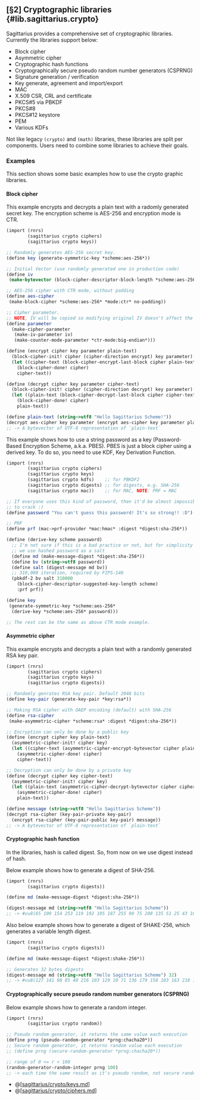 [§2] Cryptographic libraries {#lib.sagittarius.crypto}
------------------------------------------------------

Sagittarius provides a comprehensive set of cryptographic libraries.
Currently the libraries support below:

- Block cipher
- Asymmetric cipher
- Cryptographic hash functions
- Cryptographically secure pseudo random number generators (CSPRNG)
- Signature generation / verification
- Key generate, agreement and import/export
- MAC
- X.509 CSR, CRL and certificate
- PKCS#5 via PBKDF
- PKCS#8
- PKCS#12 keystore
- PEM
- Various KDFs

Not like legacy `(crypto)` and `(math)` libraries, these libraries are
split per components. Users need to combine some libraries to achieve
their goals.

### Examples

This section shows some basic examples how to use the crypto graphic
libraries.

#### Block cipher

This example encrypts and decrypts a plain text with a radomly generated
secret key. The encryption scheme is AES-256 and encryption mode is CTR.

```scheme
(import (rnrs)
        (sagittarius crypto ciphers)
        (sagittarius crypto keys))

;; Randomly generates AES-256 secret key.
(define key (generate-symmetric-key *scheme:aes-256*))

;; Initial Vector (use randomly generated one in production code)
(define iv
 (make-bytevector (block-cipher-descriptor-block-length *scheme:aes-256*) 1))

;; AES-256 cipher with CTR mode, without padding 
(define aes-cipher 
 (make-block-cipher *scheme:aes-256* *mode:ctr* no-padding))

;; Cipher parameter.
;; NOTE, IV will be copied so modifying original IV doesn't affect the result
(define parameter
  (make-cipher-parameter
   (make-iv-parameter iv)
   (make-counter-mode-parameter *ctr-mode:big-endian*)))

(define (encrypt cipher key parameter plain-text)
  (block-cipher-init! cipher (cipher-direction encrypt) key parameter)
  (let ((cipher-text (block-cipher-encrypt-last-block cipher plain-text)))
    (block-cipher-done! cipher)
    cipher-text))

(define (decrypt cipher key parameter cipher-text)
  (block-cipher-init! cipher (cipher-direction decrypt) key parameter)
  (let ((plain-text (block-cipher-decrypt-last-block cipher cipher-text)))
    (block-cipher-done! cipher)
    plain-text))

(define plain-text (string->utf8 "Hello Sagittarius Scheme!"))
(decrypt aes-cipher key parameter (encrypt aes-cipher key parameter plain-text))
;; -> A bytevector of UTF-8 representation of `plain-text`
```

This example shows how to use a string password as a key
(Password-Based Encryption Scheme, a.k.a. PBES). PBES is just a block cipher
using a derived key. To do so, you need to use KDF, Key Derivation Function.

```scheme
(import (rnrs)
        (sagittarius crypto ciphers)
        (sagittarius crypto keys)
        (sagittarius crypto kdfs)    ;; for PBKDF2
        (sagittarius crypto digests) ;; for digests, e.g. SHA-256
        (sagittarius crypto mac))    ;; for MAC, NOTE: PRF = MAC

;; If everyone uses this kind of password, then it'd be almost impossibe
;; to crack :)
(define password "You can't guess this password! It's so strong!! :D")

;; PRF
(define prf (mac->prf-provider *mac:hmac* :digest *digest:sha-256*))

(define (derive-key scheme password)
  ;; I'm not sure if this is a bad practice or not, but for simplicity
  ;; we use hashed password as a salt
  (define md (make-message-digest *digest:sha-256*))
  (define bv (string->utf8 password))
  (define salt (digest-message md bv))
  ;; 310,000 iteration, required by FIPS-140
  (pbkdf-2 bv salt 310000
    (block-cipher-descriptor-suggested-key-length scheme)
	:prf prf))

(define key 
 (generate-symmetric-key *scheme:aes-256*
  (derive-key *scheme:aes-256* password)))

;; The rest can be the same as above CTR mode example.
```

#### Asymmetric cipher

This example encrypts and decrypts a plain text with a randomly generated
RSA key pair.

```scheme
(import (rnrs)
        (sagittarius crypto ciphers)
        (sagittarius crypto keys)
        (sagittarius crypto digests))

;; Randomly genrates RSA key pair. Default 2048 bits
(define key-pair (generate-key-pair *key:rsa*))

;; Making RSA cipher with OAEP encoding (default) with SHA-256
(define rsa-cipher
 (make-asymmetric-cipher *scheme:rsa* :digest *digest:sha-256*))

;; Encryption can only be done by a public key
(define (encrypt cipher key plain-text)
  (asymmetric-cipher-init! cipher key)
  (let ((cipher-text (asymmetric-cipher-encrypt-bytevector cipher plain-text)))
    (asymmetric-cipher-done! cipher)
    cipher-text))

;; Decryption can only be done by a private key
(define (decrypt cipher key cipher-text)
  (asymmetric-cipher-init! cipher key)
  (let ((plain-text (asymmetric-cipher-decrypt-bytevector cipher cipher-text)))
    (asymmetric-cipher-done! cipher)
    plain-text))

(define message (string->utf8 "Hello Sagittarius Scheme"))
(decrypt rsa-cipher (key-pair-private key-pair)
  (encrypt rsa-cipher (key-pair-public key-pair) message))
;; -> A bytevector of UTF-8 representation of `plain-text`
```

#### Cryptographic hash function

In the libraries, hash is called digest. So, from now on we use digest instead
of hash.

Below example shows how to generate a digest of SHA-256.

```scheme
(import (rnrs)
        (sagittarius crypto digests))

(define md (make-message-digest *digest:sha-256*))

(digest-message md (string->utf8 "Hello Sagittarius Scheme"))
;; -> #vu8(65 109 154 253 119 192 195 187 255 90 75 208 135 51 25 43 106 121 236 172 96 233 38 189 154 240 32 8 116 58 169 237)
```

Also below example shows how to generate a digest of SHAKE-256, which
generates a variable length digest.

```scheme
(import (rnrs)
        (sagittarius crypto digests))

(define md (make-message-digest *digest:shake-256*))

;; Generates 32 bytes digests
(digest-message md (string->utf8 "Hello Sagittarius Scheme") 32)
;; -> #vu8(127 141 98 85 40 216 103 129 10 71 136 179 158 103 163 218 109 65 244 77 119 4 109 54 135 126 225 162 188 58 16 64)
```

#### Cryptographically secure pseudo random number generators (CSPRNG)

Below example shows how to generate a random integer.

```scheme
(import (rnrs)
        (sagittarius crypto random))

;; Pseudo random generator, it returns the same value each execution
(define prng (pseudo-random-generator *prng:chacha20*))
;; Secure random generator, it returns random value each execution
;; (define prng (secure-random-generator *prng:chacha20*))

;; range of 0 <= r < 100
(random-generator-random-integer prng 100)
;; -> each time the same result as it's pseudo random, not secure random
```

* @[[sagittarius/crypto/keys.md](sagittarius/crypto/keys.md)]
* @[[sagittarius/crypto/ciphers.md](sagittarius/crypto/ciphers.md)]
